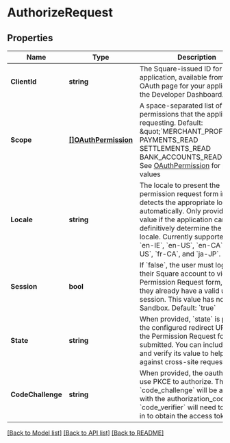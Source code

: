 # AuthorizeRequest

## Properties

 Name              | Type                                        | Description                                                                                                                                                                                                                                                                                                                                               | Notes                        
-------------------|---------------------------------------------|-----------------------------------------------------------------------------------------------------------------------------------------------------------------------------------------------------------------------------------------------------------------------------------------------------------------------------------------------------------|------------------------------
 **ClientId**      | **string**                                  | The Square-issued ID for your application, available from  the OAuth page for your application on the Developer Dashboard.                                                                                                                                                                                                                                | [default to null]            
 **Scope**         | [**[]OAuthPermission**](OAuthPermission.md) | A space-separated list of the permissions that the application is requesting. Default: \&quot;&#x60;MERCHANT_PROFILE_READ PAYMENTS_READ SETTLEMENTS_READ BANK_ACCOUNTS_READ&#x60;\&quot; See [OAuthPermission](#type-oauthpermission) for possible values                                                                                                 | [optional] [default to null] 
 **Locale**        | **string**                                  | The locale to present the permission request form in. Square detects the appropriate locale automatically. Only provide this value if the application can definitively determine the preferred locale.  Currently supported values: &#x60;en-IE&#x60;, &#x60;en-US&#x60;, &#x60;en-CA&#x60;, &#x60;es-US&#x60;, &#x60;fr-CA&#x60;, and &#x60;ja-JP&#x60;. | [optional] [default to null] 
 **Session**       | **bool**                                    | If &#x60;false&#x60;, the user must log in to their Square account to view the Permission Request form, even if they already have a valid user session. This value has no effect in Sandbox. Default: &#x60;true&#x60;                                                                                                                                    | [optional] [default to null] 
 **State**         | **string**                                  | When provided, &#x60;state&#x60; is passed to the configured redirect URL after the Permission Request form is submitted. You can include &#x60;state&#x60; and verify its value to help protect against cross-site request forgery.                                                                                                                      | [optional] [default to null] 
 **CodeChallenge** | **string**                                  | When provided, the oauth flow will use PKCE to authorize. The &#x60;code_challenge&#x60; will be associated with the authorization_code and a &#x60;code_verifier&#x60; will need to passed in to obtain the access token.                                                                                                                                | [optional] [default to null] 

[[Back to Model list]](../README.md#documentation-for-models) [[Back to API list]](../README.md#documentation-for-api-endpoints) [[Back to README]](../README.md)

